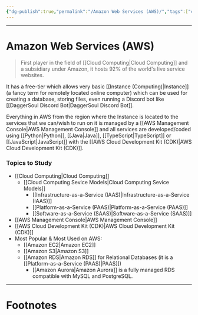 ```yaml
---
{"dg-publish":true,"permalink":"/Amazon Web Services (AWS)/","tags":["coding","CloudComp"]}
---
```



---
# Amazon Web Services (AWS)
> First player in the field of [[Cloud Computing\|Cloud Computing]] and a subsidiary under Amazon, it hosts 92% of the world's live service websites.

It has a free-tier which allows very basic [[Instance (Computing)\|Instance]] (a fancy term for remotely located online computer) which can be used for creating a database, storing files, even running a Discord bot like [[DaggerSoul Discord Bot\|DaggerSoul Discord Bot]].

Everything in AWS from the region where the Instance is located to the services that we can/wish to run on it is managed by a [[AWS Management Console\|AWS Management Console]] and all services are developed/coded using [[Python\|Python]], [[Java\|Java]], [[TypeScript\|TypeScript]] or [[JavaScript\|JavaScript]] with the [[AWS Cloud Development Kit (CDK)\|AWS Cloud Development Kit (CDK)]].

### Topics to Study
- [[Cloud Computing\|Cloud Computing]]
	- [[Cloud Computing Sevice Models\|Cloud Computing Sevice Models]]
		- [[Infrastructure-as-a-Service (IAAS)\|Infrastructure-as-a-Service (IAAS)]]
		- [[Platform-as-a-Service (PAAS)\|Platform-as-a-Service (PAAS)]]
		- [[Software-as-a-Service (SAAS)\|Software-as-a-Service (SAAS)]]
- [[AWS Management Console\|AWS Management Console]]
- [[AWS Cloud Development Kit (CDK)\|AWS Cloud Development Kit (CDK)]]
- Most Popular & Most Used on AWS:
	- [[Amazon EC2\|Amazon EC2]]
	- [[Amazon S3\|Amazon S3]]
	- [[Amazon RDS\|Amazon RDS]] for Relational Databases (it is a [[Platform-as-a-Service (PAAS)\|PAAS]])
		- [[Amazon Aurora\|Amazon Aurora]] is a fully managed RDS compatible with MySQL and PostgreSQL.

---
# Footnotes